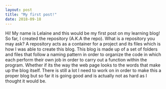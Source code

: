 ```yaml
---
layout: post
title: "My first post!"
date: 2018-09-18
---
```

Hi! My name is Lelaine and this would be my first post on my learning blog! So far, I created the repository (A.K.A the repo). What is a repository you may ask? A repository acts as a container for a project and its files which is how I was able to create this blog. This blog is made up of a set of folders and files that follow a naming pattern in order to organize the code in which each perform their own job in order to carry out a function within the program. Whether if its the way the web page looks to the words that make up the blog itself. There is still a lot I need to work on in order to make this a proper blog but so far it is going good and is actually not as hard as I thought it would be.
